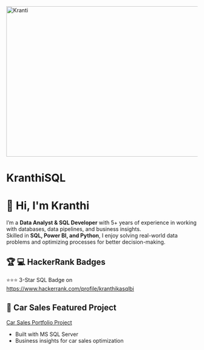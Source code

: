 
<img width="1584" height="396" alt="Kranti" src="https://github.com/user-attachments/assets/6323b717-a945-4835-9ad8-d767fa6e23bd" />



# KranthiSQL

# 👋 Hi, I'm Kranthi

I’m a **Data Analyst & SQL Developer** with 5+ years of experience in working with databases, data pipelines, and business insights.  
Skilled in **SQL, Power BI, and Python**, I enjoy solving real-world data problems and optimizing processes for better decision-making.

## 🏆 💻 HackerRank Badges

⭐⭐⭐ 3-Star SQL Badge on https://www.hackerrank.com/profile/kranthikasqlbi

## 🚗 Car Sales Featured Project
[Car Sales Portfolio Project](https://github.com/kranthikasqlbi/Car-Sales-Portfolio-Project)
- Built with MS SQL Server 
- Business insights for car sales optimization
